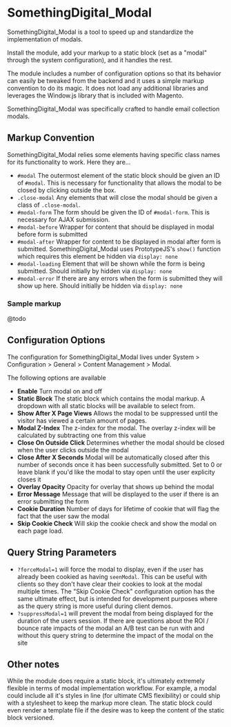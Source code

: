 # SomethingDigital_Modal

SomethingDigital_Modal is a tool to speed up and standardize the implementation of modals.

Install the module, add your markup to a static block (set as a "modal" through the system configuration), and it handles the rest.

The module includes a number of configuration options so that its behavior can easily be tweaked from the backend and it uses a simple markup convention to do its magic. It does not load any additional libraries and leverages the Window.js library that is included with Magento.

SomethingDigital_Modal was specifically crafted to handle email collection modals.

## Markup Convention

SomethingDigital_Modal relies some elements having specific class names for its functionality to work. Here they are...

- `#modal` The outermost element of the static block should be given an ID of `#modal`. This is necessary for functionality that allows the modal to be closed by clicking outside the box.
- `.close-modal` Any elements that will close the modal should be given a class of `.close-modal`.
- `#modal-form` The form should be given the ID of `#modal-form`. This is necessary for AJAX submission.
- `#modal-before` Wrapper for content that should be displayed in modal before form is submitted
- `#modal-after` Wrapper for content to be displayed in modal after form is submitted. SomethingDigital_Modal uses PrototypeJS's `show()` function which requires this element be hidden via `display: none`
- `#modal-loading` Element that will be shown while the form is being submitted. Should initially by hidden via `display: none`
- `#modal-error` If there are any errors when the form is submitted they will show up here. Should initially be hidden via `display: none`

### Sample markup

@todo 

## Configuration Options

The configuration for SomethingDigital_Modal lives under System > Configuration > General > Content Management > Modal.

The following options are available

- **Enable** Turn modal on and off
- **Static Block** The static block which contains the modal markup. A dropdown with all static blocks will be available to select from.
- **Show After X Page Views** Allows the modal to be suppressed until the visitor has viewed a certain amount of pages.
- **Modal Z-Index** The z-index for the modal. The overlay z-index will be calculated by subtracting one from this value
- **Close On Outside Click** Determines whether the modal should be closed when the user clicks outside the modal
- **Close After X Seconds** Modal will be automatically closed after this number of seconds once it has been successfully submitted. Set to 0 or leave blank if you'd like the modal to stay open until the user explicity closes it
- **Overlay Opacity** Opacity for overlay that shows up behind the modal
- **Error Message** Message that will be displayed to the user if there is an error submitting the form
- **Cookie Duration** Number of days for lifetime of cookie that will flag the fact that the user saw the modal
- **Skip Cookie Check** Will skip the cookie check and show the modal on each page load.

## Query String Parameters

- `?forceModal=1` will force the modal to display, even if the user has already been cookied as having `seenModal`. This can be useful with clients so they don't have clear their cookies to look at the modal multiple times. The "Skip Cookie Check" configuration option has the same ultimate effect, but is intended for development purposes where as the query string is more useful during client demos.
- `?suppressModal=1` will prevent the modal from being displayed for the duration of the users session. If there are questions about the ROI / bounce rate impacts of the modal an A/B test can be run with and without this query string to determine the impact of the modal on the site

## Other notes

While the module does require a static block, it's ultimately extremely flexible in terms of modal implementation workflow. For example, a modal could include all it's styles in line (for ultimate CMS flexibility) or could ship with a stylesheet to keep the markup more clean. The static block could even render a template file if the desire was to keep the content of the static block versioned.
